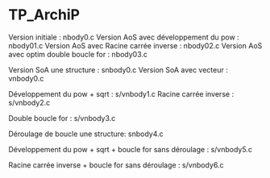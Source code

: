 # TP_ArchiP

Version initiale : nbody0.c
Version AoS avec développement du pow : nbody01.c
Version AoS avec Racine carrée inverse : nbody02.c
Version AoS avec optim double boucle for : nbody03.c

Version SoA une structure : snbody0.c
Version SoA avec vecteur : vnbody0.c

Développement du pow + sqrt : s/vnbody1.c
Racine carrée inverse : s/vnbody2.c

Double boucle for : s/vnbody3.c

Déroulage de boucle une structure: snbody4.c

Développement du pow + sqrt + boucle for sans déroulage : s/vnbody5.c

Racine carrée inverse + boucle for sans déroulage : s/vnbody6.c
